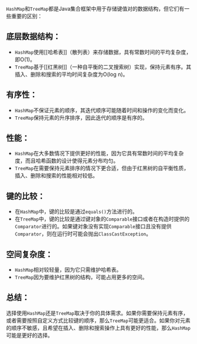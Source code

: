 `HashMap`和`TreeMap`都是Java集合框架中用于存储键值对的数据结构，但它们有一些重要的区别：
## 底层数据结构：
   - `HashMap`使用[[哈希表]]（散列表）来存储数据，具有常数时间的平均复杂度，即O(1)。
   - `TreeMap`基于[[红黑树]]（一种自平衡的二叉搜索树）实现，保持元素有序。其插入、删除和搜索的平均时间复杂度为O(log n)。
## 有序性：
   - `HashMap`不保证元素的顺序，其迭代顺序可能随着时间和操作的变化而变化。
   - `TreeMap`保持元素的升序排序，因此迭代的顺序是有序的。
## 性能：
   - `HashMap`在大多数情况下提供更好的性能，因为它具有常数时间的平均复杂度，而且哈希函数的设计使得元素分布均匀。
   - `TreeMap`在需要保持元素排序的情况下更合适，但由于红黑树的自平衡性质，插入、删除和搜索的性能相对较低。
## 键的比较：
   - 在`HashMap`中，键的比较是通过`equals()`方法进行的。
   - 在`TreeMap`中，键的比较是通过键对象的`Comparable`接口或者在构造时提供的`Comparator`进行的。如果键对象没有实现`Comparable`接口且没有提供`Comparator`，则在运行时可能会抛出`ClassCastException`。
## 空间复杂度：
   - `HashMap`相对较轻量，因为它只需维护哈希表。
   - `TreeMap`因为要维护红黑树的结构，可能占用更多的空间。
## 总结：
选择使用`HashMap`还是`TreeMap`取决于你的具体需求。如果你需要保持元素有序，或者需要按照自定义方式比较键的顺序，那么`TreeMap`可能更适合。如果你对元素的顺序不敏感，且希望在插入、删除和搜索操作上具有更好的性能，那么`HashMap`可能是更好的选择。